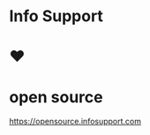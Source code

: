 # Info Support 

# ♥ 

<!-- .element class="red" -->

# open source

https://opensource.infosupport.com